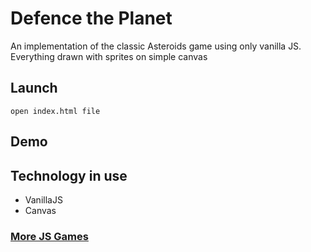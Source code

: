 # Defence the Planet

An implementation of the classic Asteroids game using only vanilla JS. Everything drawn with sprites on simple canvas

## Launch

```
open index.html file
```

## Demo

## Technology in use
* VanillaJS
* Canvas

### [More JS Games](https://github.com/Grinzzly/JavaScript-games)
